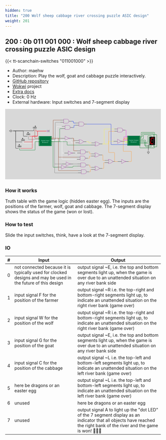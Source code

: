 ```yaml
---
hidden: true
title: "200 Wolf sheep cabbage river crossing puzzle ASIC design"
weight: 201
---
```


## 200 : 0b 011 001 000 : Wolf sheep cabbage river crossing puzzle ASIC design

{{< tt-scanchain-switches "011001000" >}}

* Author: maehw
* Description: Play the wolf, goat and cabbage puzzle interactively.
* [GitHub repository](https://github.com/maehw/tt02-wokwi-wolf-goat-cabbage)
* [Wokwi](https://wokwi.com/projects/341614346808328788) project
* [Extra docs](https://github.com/maehw/tt02-wokwi-wolf-goat-cabbage/blob/main/README.md)
* Clock: 0 Hz
* External hardware: Input switches and 7-segment display

![picture](images/wokwi-simulation-io-mapping.png)

### How it works

Truth table with the game logic (hidden easter egg). The inputs are the positions of the farmer, wolf, goat and cabbage. The 7-segment display shows the status of the game (won or lost).

### How to test

Slide the input switches, think, have a look at the 7-segment display.

### IO

| # | Input        | Output       |
|---|--------------|--------------|
| 0 | not connected because it is typically used for clocked designs and may be used in the future of this design  | output signal ~E, i.e. the top and bottom segments light up, when the game is over due to an unattended situation on any river bank side |
| 1 | input signal F for the position of the farmer  | output signal ~R i.e. the top-right and bottom-right segments light up, to indicate an unattended situation on the right river bank (game over) |
| 2 | input signal W for the position of the wolf  | output signal ~R i.e. the top-right and bottom-right segments light up, to indicate an unattended situation on the right river bank (game over) |
| 3 | input signal G for the position of the goat  | output signal ~E, i.e. the top and bottom segments light up, when the game is over due to an unattended situation on any river bank side |
| 4 | input signal C for the position of the cabbage  | output signal ~L i.e. the top-left and bottom-left segments light up, to indicate an unattended situation on the left river bank (game over) |
| 5 | here be dragons or an easter egg  | output signal ~L i.e. the top-left and bottom-left segments light up, to indicate an unattended situation on the left river bank (game over) |
| 6 | unused  | here be dragons or an easter egg |
| 7 | unused  | output signal A to light up the "dot LED" of the 7 segment display as an indicator that all objects have reached the right bank of the river and the game is won! 🎉🎉🎉 |

